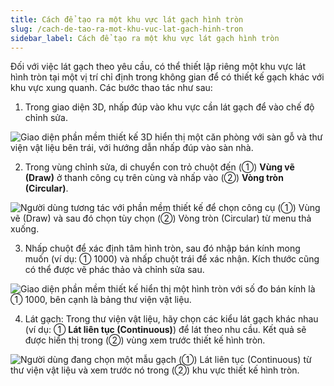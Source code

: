 ```yaml
---
title: Cách để tạo ra một khu vực lát gạch hình tròn
slug: /cach-de-tao-ra-mot-khu-vuc-lat-gach-hinh-tron
sidebar_label: Cách để tạo ra một khu vực lát gạch hình tròn
---
```


Đối với việc lát gạch theo yêu cầu, có thể thiết lập riêng một khu vực lát hình tròn tại một vị trí chỉ định trong không gian để có thiết kế gạch khác với khu vực xung quanh. Các bước thao tác như sau:

1. Trong giao diện 3D, nhấp đúp vào khu vực cần lát gạch để vào chế độ chỉnh sửa.

![Giao diện phần mềm thiết kế 3D hiển thị một căn phòng với sàn gỗ và thư viện vật liệu bên trái, với hướng dẫn nhấp đúp vào sàn nhà.](https://storage.googleapis.com/jegavn_kb/image_jegavn/697.1.jpg)

2. Trong vùng chỉnh sửa, di chuyển con trỏ chuột đến (①) **Vùng vẽ (Draw)** ở thanh công cụ trên cùng và nhấp vào (②) **Vòng tròn (Circular)**.

![Người dùng tương tác với phần mềm thiết kế để chọn công cụ (①) Vùng vẽ (Draw) và sau đó chọn tùy chọn (②) Vòng tròn (Circular) từ menu thả xuống.](https://storage.googleapis.com/jegavn_kb/image_jegavn/697.2.jpg)

3. Nhấp chuột để xác định tâm hình tròn, sau đó nhập bán kính mong muốn (ví dụ: ① 1000) và nhấp chuột trái để xác nhận. Kích thước cũng có thể được vẽ phác thảo và chỉnh sửa sau.

![Giao diện phần mềm thiết kế hiển thị một hình tròn với số đo bán kính là ① 1000, bên cạnh là bảng thư viện vật liệu.](https://storage.googleapis.com/jegavn_kb/image_jegavn/697.3.jpg)

4. Lát gạch: Trong thư viện vật liệu, hãy chọn các kiểu lát gạch khác nhau (ví dụ: ① **Lát liên tục (Continuous)**) để lát theo nhu cầu. Kết quả sẽ được hiển thị trong (②) vùng xem trước thiết kế hình tròn.

![Người dùng đang chọn một mẫu gạch (①) Lát liên tục (Continuous) từ thư viện vật liệu và xem trước nó trong (②) khu vực thiết kế hình tròn.](https://storage.googleapis.com/jegavn_kb/image_jegavn/697.4.jpg)